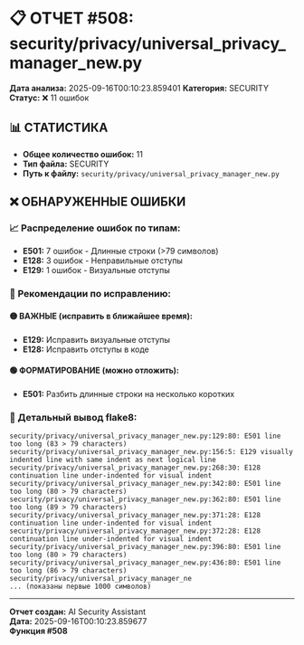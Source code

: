 # 📋 ОТЧЕТ #508: security/privacy/universal_privacy_manager_new.py

**Дата анализа:** 2025-09-16T00:10:23.859401
**Категория:** SECURITY
**Статус:** ❌ 11 ошибок

## 📊 СТАТИСТИКА

- **Общее количество ошибок:** 11
- **Тип файла:** SECURITY
- **Путь к файлу:** `security/privacy/universal_privacy_manager_new.py`

## ❌ ОБНАРУЖЕННЫЕ ОШИБКИ

### 📈 Распределение ошибок по типам:

- **E501:** 7 ошибок - Длинные строки (>79 символов)
- **E128:** 3 ошибок - Неправильные отступы
- **E129:** 1 ошибок - Визуальные отступы

### 🎯 Рекомендации по исправлению:

#### 🟡 ВАЖНЫЕ (исправить в ближайшее время):
- **E129:** Исправить визуальные отступы
- **E128:** Исправить отступы в коде

#### 🟢 ФОРМАТИРОВАНИЕ (можно отложить):
- **E501:** Разбить длинные строки на несколько коротких

### 📝 Детальный вывод flake8:

```
security/privacy/universal_privacy_manager_new.py:129:80: E501 line too long (83 > 79 characters)
security/privacy/universal_privacy_manager_new.py:156:5: E129 visually indented line with same indent as next logical line
security/privacy/universal_privacy_manager_new.py:268:30: E128 continuation line under-indented for visual indent
security/privacy/universal_privacy_manager_new.py:342:80: E501 line too long (80 > 79 characters)
security/privacy/universal_privacy_manager_new.py:362:80: E501 line too long (89 > 79 characters)
security/privacy/universal_privacy_manager_new.py:371:28: E128 continuation line under-indented for visual indent
security/privacy/universal_privacy_manager_new.py:372:28: E128 continuation line under-indented for visual indent
security/privacy/universal_privacy_manager_new.py:396:80: E501 line too long (80 > 79 characters)
security/privacy/universal_privacy_manager_new.py:436:80: E501 line too long (86 > 79 characters)
security/privacy/universal_privacy_manager_ne
... (показаны первые 1000 символов)
```

---
**Отчет создан:** AI Security Assistant  
**Дата:** 2025-09-16T00:10:23.859677  
**Функция #508**

